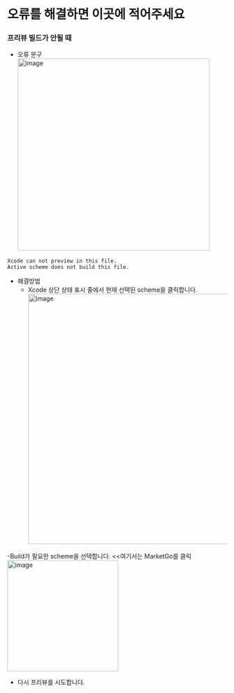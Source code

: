 # 오류를 해결하면 이곳에 적어주세요

### 프리뷰 빌드가 안될 때
- 오류 문구
  <img width="439" alt="image" src="https://user-images.githubusercontent.com/62399318/229097008-9bc4cb56-c42e-4957-84b8-cb182dbb591a.png">

```
Xcode can not preview in this file.
Active scheme does not build this file.
```
- 해결방법
  - Xcode 상단 상태 표시 줄에서 현재 선택된 scheme을 클릭합니다.  <br>
    <img width="572" alt="image" src="https://user-images.githubusercontent.com/62399318/229097108-52fa6fda-9914-43d2-958e-508d2cd573e1.png">


-Build가 필요한 scheme을 선택합니다. <<여기서는 MarketGo를 클릭<br>
  <img width="254" alt="image" src="https://user-images.githubusercontent.com/62399318/229097500-5e154413-0845-4ee5-94fe-d03a60369c5b.png">

- 다시 프리뷰를 시도합니다.

